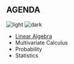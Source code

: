 ## AGENDA
![light](https://user-images.githubusercontent.com/12748752/132402912-1a2a215e-de2f-4536-b28e-e75197136af9.png)
![dark](https://user-images.githubusercontent.com/12748752/132402918-976c6cc7-cc94-4267-9513-b3937504eb63.png)

* [Linear Algebra](https://github.com/iAmKankan/Mathematics/blob/main/linearAlgebra.md)
* Multivariate Calculus
* Probability
* Statistics
